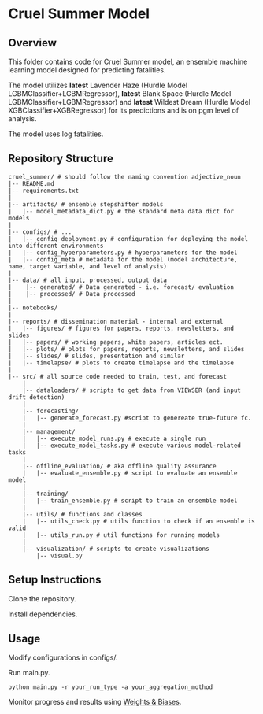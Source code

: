 # Cruel Summer Model
## Overview
This folder contains code for Cruel Summer model, an ensemble machine learning model designed for predicting fatalities. 

The model utilizes **latest** Lavender Haze (Hurdle Model LGBMClassifier+LGBMRegressor), **latest** Blank Space 
(Hurdle Model LGBMClassifier+LGBMRegressor) and **latest** Wildest Dream (Hurdle Model XGBClassifier+XGBRegressor) 
for its predictions and is on pgm level of analysis.

The model uses log fatalities.

## Repository Structure
```
cruel_summer/ # should follow the naming convention adjective_noun
|-- README.md
|-- requirements.txt
|
|-- artifacts/ # ensemble stepshifter models  
|   |-- model_metadata_dict.py # the standard meta data dict for models
|
|-- configs/ # ...
|   |-- config_deployment.py # configuration for deploying the model into different environments
|   |-- config_hyperparameters.py # hyperparameters for the model
|   |-- config_meta # metadata for the model (model architecture, name, target variable, and level of analysis)
|
|-- data/ # all input, processed, output data
|    |-- generated/ # Data generated - i.e. forecast/ evaluation
|    |-- processed/ # Data processed
|
|-- notebooks/
|
|-- reports/ # dissemination material - internal and external 
|   |-- figures/ # figures for papers, reports, newsletters, and slides 
|   |-- papers/ # working papers, white papers, articles ect.
|   |-- plots/ # plots for papers, reports, newsletters, and slides
|   |-- slides/ # slides, presentation and similar
|   |-- timelapse/ # plots to create timelapse and the timelapse
|
|-- src/ # all source code needed to train, test, and forecast
    |
    |-- dataloaders/ # scripts to get data from VIEWSER (and input drift detection)
    |
    |-- forecasting/
    |   |-- generate_forecast.py #script to genereate true-future fc.
    |
    |-- management/  
    |   |-- execute_model_runs.py # execute a single run
    |   |-- execute_model_tasks.py # execute various model-related tasks
    |
    |-- offline_evaluation/ # aka offline quality assurance
    |   |-- evaluate_ensemble.py # script to evaluate an ensemble model
    |
    |-- training/ 
    |   |-- train_ensemble.py # script to train an ensemble model
    |
    |-- utils/ # functions and classes 
    |   |-- utils_check.py # utils function to check if an ensemble is valid
    |   |-- utils_run.py # util functions for running models
    | 
    |-- visualization/ # scripts to create visualizations
        |-- visual.py 

```

## Setup Instructions
Clone the repository.

Install dependencies.

## Usage
Modify configurations in configs/.

Run main.py.

```
python main.py -r your_run_type -a your_aggregation_mothod
```

Monitor progress and results using [Weights & Biases](https://wandb.ai/views_pipeline/white_snow).
